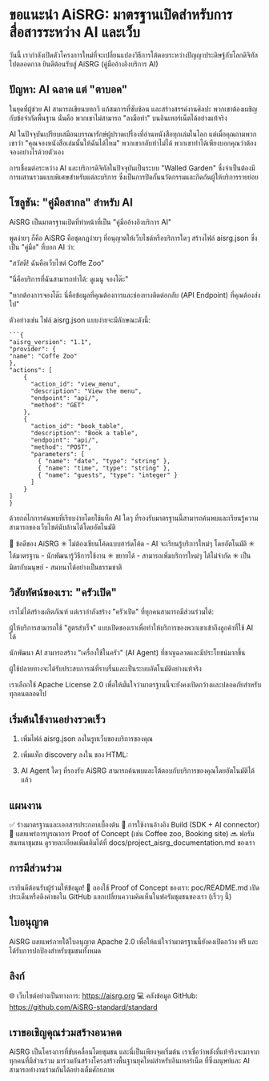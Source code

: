 # ขอแนะนำ AiSRG: มาตรฐานเปิดสำหรับการสื่อสารระหว่าง AI และเว็บ

วันนี้ เรากำลังเปิดตัวโครงการใหม่ที่จะเปลี่ยนแปลงวิธีการโต้ตอบระหว่างปัญญาประดิษฐ์กับโลกดิจิทัลไปตลอดกาล ยินดีต้อนรับสู่ AiSRG (คู่มืออ้างอิงบริการ AI)

## ปัญหา: AI ฉลาด แต่ "ตาบอด"

ในยุคที่ผู้ช่วย AI สามารถเขียนบทกวี แก้สมการที่ซับซ้อน และสร้างสรรค์งานศิลปะ พวกเขาต้องเผชิญกับข้อจำกัดพื้นฐาน นั่นคือ พวกเขาไม่สามารถ "ลงมือทำ" บนอินเทอร์เน็ตได้อย่างแท้จริง

AI ในปัจจุบันเปรียบเสมือนบรรณารักษ์ผู้ปราดเปรื่องที่อ่านหนังสือทุกเล่มในโลก แต่เมื่อคุณถามพวกเขาว่า "คุณจองหนังสือเล่มนั้นให้ฉันได้ไหม" พวกเขากลับทำไม่ได้ พวกเขาทำได้เพียงบอกคุณว่าต้องจองอย่างไรด้วยตัวเอง

การเชื่อมต่อระหว่าง AI และบริการดิจิทัลในปัจจุบันเป็นระบบ "Walled Garden" ซึ่งจำเป็นต้องมีการผสานรวมแบบพิเศษสำหรับแต่ละบริการ ซึ่งเป็นการปิดกั้นนวัตกรรมและกีดกันผู้ให้บริการรายย่อย

## โซลูชัน: "คู่มือสากล" สำหรับ AI

AiSRG เป็นมาตรฐานเปิดที่ทำหน้าที่เป็น "คู่มืออ้างอิงบริการ AI"

พูดง่ายๆ ก็คือ AiSRG คือชุดกฎง่ายๆ ที่อนุญาตให้เว็บไซต์หรือบริการใดๆ สร้างไฟล์ aisrg.json ซึ่งเป็น "คู่มือ" ที่บอก AI ว่า:

"สวัสดี! ฉันคือเว็บไซต์ Coffe Zoo"

"นี่คือบริการที่ฉันสามารถทำได้: ดูเมนู จองโต๊ะ"

"หากต้องการจองโต๊ะ นี่คือข้อมูลที่คุณต้องการและช่องทางติดต่อกลับ (API Endpoint) ที่คุณต้องส่งไป"

ตัวอย่างเช่น ไฟล์ aisrg.json แบบง่ายจะมีลักษณะดังนี้:

    ```{
    "aisrg_version": "1.1",
    "provider": {
    "name": "Coffe Zoo"
    },
    "actions": [
        {
          "action_id": "view_menu",
          "description": "View the menu",
          "endpoint": "api/",
          "method": "GET"
        },
        {
          "action_id": "book_table",
          "description": "Book a table",
          "endpoint": "api/",
          "method": "POST",
          "parameters": [
            { "name": "date", "type": "string" },
            { "name": "time", "type": "string" },
            { "name": "guests", "type": "integer" }
          ]
        }
    ]
    }

ด้วยกลไกการค้นพบที่เรียบง่ายโดยใช้แท็ก <meta> AI ใดๆ ที่รองรับมาตรฐานนี้สามารถค้นพบและเรียนรู้ความสามารถของเว็บไซต์นับล้านได้โดยอัตโนมัติ

🎯 ข้อดีของ AiSRG
✳️ ไม่ต้องเขียนโค้ดแบบฮาร์ดโค้ด - AI จะเรียนรู้บริการใหม่ๆ โดยอัตโนมัติ
✳️ ได้มาตรฐาน - นักพัฒนารู้วิธีการใช้งาน
✳️ ขยายได้ - สามารถเพิ่มบริการใหม่ๆ ได้ไม่จำกัด
✳️ เป็นมิตรกับมนุษย์ - สนทนาได้อย่างเป็นธรรมชาติ

## วิสัยทัศน์ของเรา: "ครัวเปิด"

เราไม่ได้สร้างผลิตภัณฑ์ แต่เรากำลังสร้าง "ครัวเปิด" ที่ทุกคนสามารถมีส่วนร่วมได้:

ผู้ให้บริการสามารถใช้ "สูตรสำเร็จ" แบบเปิดของเราเพื่อทำให้บริการของพวกเขาเข้าถึงลูกค้าที่ใช้ AI ได้

นักพัฒนา AI สามารถสร้าง "เครื่องใช้ในครัว" (AI Agent) ที่ชาญฉลาดและมีประโยชน์มากขึ้น

ผู้ใช้ปลายทางจะได้รับประสบการณ์ที่ราบรื่นและเป็นระบบอัตโนมัติอย่างแท้จริง

เราเลือกใช้ Apache License 2.0 เพื่อให้มั่นใจว่ามาตรฐานนี้จะยังคงเปิดกว้างและปลอดภัยสำหรับทุกคนตลอดไป

## เริ่มต้นใช้งานอย่างรวดเร็ว
1. เพิ่มไฟล์ aisrg.json ลงในรูทเว็บของบริการของคุณ
2. เพิ่มแท็ก discovery <meta> ลงใน <head> ของ HTML:

    <meta name="aisrg:location" content="/aisrg.json">

3. AI Agent ใดๆ ที่รองรับ AiSRG สามารถค้นพบและโต้ตอบกับบริการของคุณโดยอัตโนมัติได้แล้ว

## แผนงาน
✅ ร่างมาตรฐานและเอกสารประกอบเบื้องต้น
🔄 การใช้งานอ้างอิง Build (SDK + AI connector)
🔄 เผยแพร่การบูรณาการ Proof of Concept (เช่น Coffee zoo, Booking site)
🔜 ฟอรัมสนทนาชุมชน
ดูรายละเอียดเพิ่มเติมได้ที่ docs/project_aisrg_documentation.md ของเรา

## การมีส่วนร่วม
เรายินดีต้อนรับผู้ร่วมให้ข้อมูล! 🚀
ลองใช้ Proof of Concept ของเรา: poc/README.md
เปิดประเด็นหรือดึงคำขอใน GitHub
แลกเปลี่ยนความคิดเห็นในฟอรัมชุมชนของเรา (เร็วๆ นี้)


## ใบอนุญาต
AiSRG เผยแพร่ภายใต้ใบอนุญาต Apache 2.0
เพื่อให้แน่ใจว่ามาตรฐานนี้ยังคงเปิดกว้าง ฟรี และได้รับการปกป้องสำหรับชุมชนทั้งหมด

## ลิงก์
🌐 เว็บไซต์อย่างเป็นทางการ: https://aisrg.org
💻 คลังข้อมูล GitHub: https://github.com/AiSRG-standard/standard

## เราขอเชิญคุณร่วมสร้างอนาคต
AiSRG เป็นโครงการที่ขับเคลื่อนโดยชุมชน และนี่เป็นเพียงจุดเริ่มต้น เราเชื่อว่าพลังที่แท้จริงจะมาจากทุกคนที่มีส่วนร่วม
มาร่วมกันสร้างโครงสร้างพื้นฐานยุคใหม่สำหรับอินเทอร์เน็ต ที่ซึ่งมนุษย์และ AI สามารถทำงานร่วมกันได้อย่างเต็มศักยภาพ

